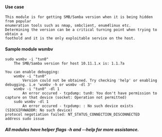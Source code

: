 #### Use case

    This module is for getting SMB/Samba version when it is being hidden from popular
    enumeration tools such as nmap, smbclient, enum4linux etc.
    Determining the version can be a critical turning point when trying to obtain a
    foothold and it is the only exploitable service on the host.

#### Sample module wsmbv
    sudo wsmbv -i "tun0"
        The SMB/Samba version for host 10.11.1.x is: 1.1.7a

    You can enable debugging:
        wsmbv -i "tun0"
            Version could not be obtained. Try checking 'help' or enabling debugging. i.e 'wsmbv -h or wsmbv -dl 3'
        wsmbv -i "tun0" -dl 1
            An error occured - tcpdump: tun0: You don't have permission to capture on that device (socket: Operation not permitted)
        sudo wsmbv -dl 1
            An error occured - tcpdump: : No such device exists (SIOCGIFHWADDR: No such device)
    protocol negotiation failed: NT_STATUS_CONNECTION_DISCONNECTED
    address sudo issue


##### _All modules have helper flags -h and --help for more assistance._